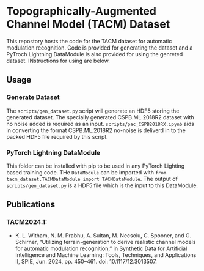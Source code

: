 # Topographically-Augmented Channel Model (TACM) Dataset
This repostory hosts the code for the TACM dataset for automatic modulation recognition. Code is provided for generating the dataset and a PyTroch Lightning DataModule is also provided for using the genreted dataset. INstructions for using are below.

## Usage
### Generate Dataset
The `scripts/gen_dataset.py` script will generate an HDF5 storing the generated dataset. The specially generated CSPB.ML.2018R2 dataset with no noise added is required as an input. `scripts/pac_CSPB2018RX.ipynb` aids in converting the format CSPB.ML.2018R2 no-noise is deliverd in to the packed HDF5 file required by this script.

### PyTorch Lightning DataModule
This folder can be installed with pip to be used in any PyTorch Lighting based training code. THe `DataModule` can be imported with `from tacm_dataset.TACMDataModule import TACMDataModule`. The output of `scripts/gen_dataset.py` is a HDF5 file which is the input to this DataModule.

## Publications
### TACM2024.1:
- K. L. Witham, N. M. Prabhu, A. Sultan, M. Necsoiu, C. Spooner, and G. Schirner, “Utilizing terrain-generation to derive realistic channel models for automatic modulation recognition,” in Synthetic Data for Artificial Intelligence and Machine Learning: Tools, Techniques, and Applications II, SPIE, Jun. 2024, pp. 450–461. doi: 10.1117/12.3013507.
